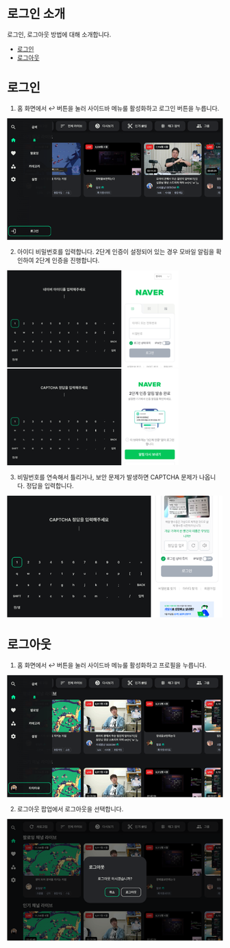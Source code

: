 # 로그인 소개
로그인, 로그아웃 방법에 대해 소개합니다.

- [로그인](#로그인)
- [로그아웃](#로그아웃)

# 로그인
1. 홈 화면에서 :leftwards_arrow_with_hook: 버튼을 눌러 사이드바 메뉴룰 활성화하고 로그인 버튼을 누릅니다. 

<p align="left">
    <img src="../images/usage/login/login_01_resize.png" width="600" >
</p>

2. 아이디 비밀번호를 입력합니다. 2단계 인증이 설정되어 있는 경우 모바일 알림을 확인하여 2단계 인증을 진행합니다.
<p float="left">
    <img src="../images/usage/login/login_02_resize.png" width="400" >
    <img src="../images/usage/login/login_04_resize.png" width="400" >
</p>

3. 비밀번호를 연속해서 틀리거나, 보안 문제가 발생하면 CAPTCHA 문제가 나옵니다. 정답을 입력합니다.
<p align="left">
    <img src="../images/usage/login/login_03_resize.png" width="600" >
</p>

# 로그아웃
1. 홈 화면에서 :leftwards_arrow_with_hook: 버튼을 눌러 사이드바 메뉴룰 활성화하고 프로필을 누릅니다. 

<p align="left">
    <img src="../images/usage/login/login_05_resize.png" width="600" >
</p>

2. 로그아웃 팝업에서 로그아웃을 선택합니다.

<p align="left">
    <img src="../images/usage/login/login_06_resize.png" width="600" >
</p>
